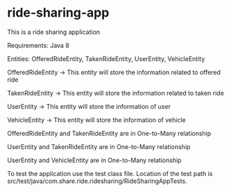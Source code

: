 # ride-sharing-app
This is a ride sharing application

Requirements: Java 8

Entities: OfferedRideEntity, TakenRideEntity, UserEntity, VehicleEntity

OfferedRideEntity -> This entity will store the information related to offered ride 

TakenRideEntity -> This entity will store the information related to taken ride 

UserEntity -> This entity will store the information of user

VehicleEntity -> This entity will store the information of vehicle

OfferedRideEntity and TakenRideEntity are in One-to-Many relationship

UserEntity and TakenRideEntity are in One-to-Many relationship

UserEntity and VehicleEntity are in One-to-Many relationship

To test the application use the test class file. Location of the test path is src/test/java/com.share.ride.ridesharing/RideSharingAppTests.

